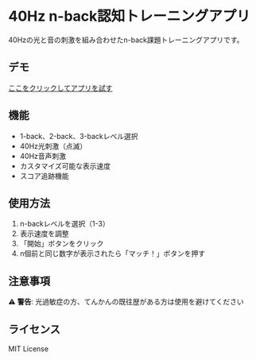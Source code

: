 # 40Hz n-back認知トレーニングアプリ

40Hzの光と音の刺激を組み合わせたn-back課題トレーニングアプリです。

## デモ
[ここをクリックしてアプリを試す](https://hokutomiyazaki-arch.github.io/n-back-40hz-gamma-wave/)

## 機能
- 1-back、2-back、3-backレベル選択
- 40Hz光刺激（点滅）
- 40Hz音声刺激
- カスタマイズ可能な表示速度
- スコア追跡機能

## 使用方法
1. n-backレベルを選択（1-3）
2. 表示速度を調整
3. 「開始」ボタンをクリック
4. n個前と同じ数字が表示されたら「マッチ！」ボタンを押す

## 注意事項
⚠️ **警告**: 光過敏症の方、てんかんの既往歴がある方は使用を避けてください

## ライセンス
MIT License
